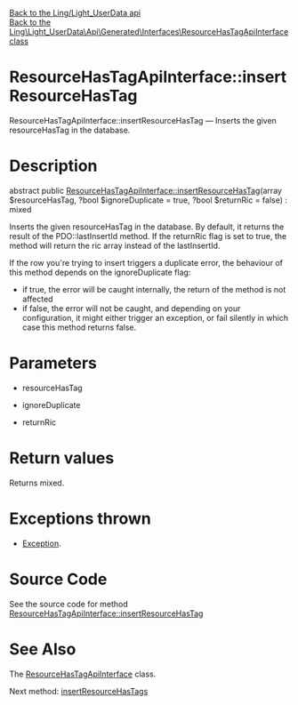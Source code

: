 [Back to the Ling/Light_UserData api](https://github.com/lingtalfi/Light_UserData/blob/master/doc/api/Ling/Light_UserData.md)<br>
[Back to the Ling\Light_UserData\Api\Generated\Interfaces\ResourceHasTagApiInterface class](https://github.com/lingtalfi/Light_UserData/blob/master/doc/api/Ling/Light_UserData/Api/Generated/Interfaces/ResourceHasTagApiInterface.md)


ResourceHasTagApiInterface::insertResourceHasTag
================



ResourceHasTagApiInterface::insertResourceHasTag — Inserts the given resourceHasTag in the database.




Description
================


abstract public [ResourceHasTagApiInterface::insertResourceHasTag](https://github.com/lingtalfi/Light_UserData/blob/master/doc/api/Ling/Light_UserData/Api/Generated/Interfaces/ResourceHasTagApiInterface/insertResourceHasTag.md)(array $resourceHasTag, ?bool $ignoreDuplicate = true, ?bool $returnRic = false) : mixed




Inserts the given resourceHasTag in the database.
By default, it returns the result of the PDO::lastInsertId method.
If the returnRic flag is set to true, the method will return the ric array instead of the lastInsertId.


If the row you're trying to insert triggers a duplicate error, the behaviour of this method depends on
the ignoreDuplicate flag:
- if true, the error will be caught internally, the return of the method is not affected
- if false, the error will not be caught, and depending on your configuration, it might either
         trigger an exception, or fail silently in which case this method returns false.




Parameters
================


- resourceHasTag

    

- ignoreDuplicate

    

- returnRic

    


Return values
================

Returns mixed.


Exceptions thrown
================

- [Exception](http://php.net/manual/en/class.exception.php).&nbsp;







Source Code
===========
See the source code for method [ResourceHasTagApiInterface::insertResourceHasTag](https://github.com/lingtalfi/Light_UserData/blob/master/Api/Generated/Interfaces/ResourceHasTagApiInterface.php#L35-L35)


See Also
================

The [ResourceHasTagApiInterface](https://github.com/lingtalfi/Light_UserData/blob/master/doc/api/Ling/Light_UserData/Api/Generated/Interfaces/ResourceHasTagApiInterface.md) class.

Next method: [insertResourceHasTags](https://github.com/lingtalfi/Light_UserData/blob/master/doc/api/Ling/Light_UserData/Api/Generated/Interfaces/ResourceHasTagApiInterface/insertResourceHasTags.md)<br>

